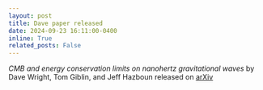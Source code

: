 ```yaml
---
layout: post
title: Dave paper released
date: 2024-09-23 16:11:00-0400
inline: True
related_posts: False
---
```


_CMB and energy conservation limits on nanohertz gravitational waves_ by Dave Wright, Tom Giblin, and Jeff Hazboun released on [arXiv](https://arxiv.org/abs/2409.15572)
